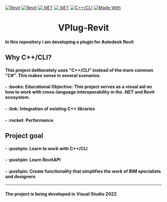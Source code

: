 [![Revit](https://img.shields.io/badge/Revit-2021+-blue.svg)](https://www.autodesk.com/products/revit/overview)
[![Revit](https://img.shields.io/badge/Revit-API-green.svg)](https://www.revitapidocs.com)
[![.NET](https://img.shields.io/badge/.NET%20Framework-4.8-512BD4.svg)](https://dotnet.microsoft.com/download/dotnet-framework)
[![.NET](https://img.shields.io/badge/.NET-API-red.svg)](https://learn.microsoft.com/en-us/dotnet/api/?view=netframework-4.8.1)
[![C++/CLI](https://img.shields.io/badge/C++/CLI-Bridge--between--C♯--&--C++-lightgrey.svg)](https://en.wikipedia.org/wiki/C++/CLI) 
[![Made With](https://img.shields.io/badge/Made%20with-C++/CLI-ff69b4.svg)](https://docs.microsoft.com/cpp/dotnet/dotnet-programming-with-cpp-cli-visual-cpp)


<h1 align="center">VPlug-Revit</h1>
<h4>In this repository i am developing a plugin for Autodesk Revit</h4>
<h2>Why C++/CLI?</h2>
<h4>This project deliberately uses "C++/CLI" instead of the more common "C#". This makes sense in several scenarios.</h4>
<h4> - :books: Educational Objective: This project serves as a visual aid on how to work with cross-language interoperability in the .NET and Revit ecosystem.</h4>
<h4> - :link: Integration of existing C++ libraries</h4>
<h4> - :rocket: Performance</h4>
<h2>Project goal</h2>
<h4> - :pushpin: Learn to work with C++/CLI</h4>
<h4> - :pushpin: Learn RevitAPI</h4>
<h4> - :pushpin: Create functionality that simplifies the work of BIM specialists and designers</h4>
<hr></hr>
<h4>The project is being developed in Visual Studio 2022</h4>
